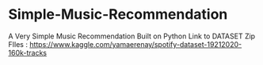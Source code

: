 # Simple-Music-Recommendation
A Very Simple Music Recommendation Built on Python
Link to DATASET Zip FIles :
https://www.kaggle.com/yamaerenay/spotify-dataset-19212020-160k-tracks
